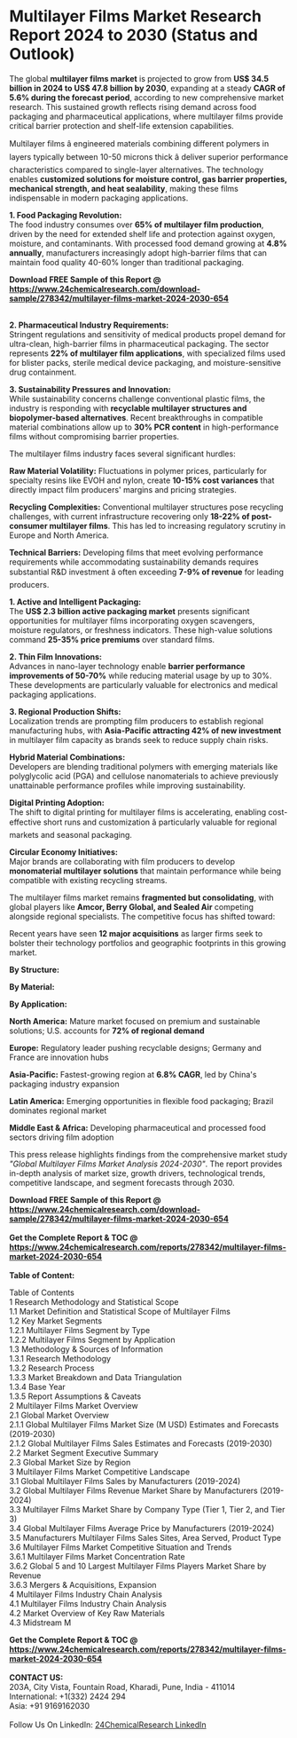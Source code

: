 <h1>Multilayer Films Market Research Report 2024 to 2030 (Status and Outlook)</h1><p>The global <strong>multilayer films market</strong> is projected to grow from <strong>US$ 34.5 billion in 2024 to US$ 47.8 billion by 2030</strong>, expanding at a steady <strong>CAGR of 5.6% during the forecast period</strong>, according to new comprehensive market research. This sustained growth reflects rising demand across food packaging and pharmaceutical applications, where multilayer films provide critical barrier protection and shelf-life extension capabilities.</p><p>Multilayer films â engineered materials combining different polymers in layers typically between 10-50 microns thick â deliver superior performance characteristics compared to single-layer alternatives. The technology enables <strong>customized solutions for moisture control, gas barrier properties, mechanical strength, and heat sealability</strong>, making these films indispensable in modern packaging applications.</p><p><strong>1. Food Packaging Revolution:</strong><br>
The food industry consumes over <strong>65% of multilayer film production</strong>, driven by the need for extended shelf life and protection against oxygen, moisture, and contaminants. With processed food demand growing at <strong>4.8% annually</strong>, manufacturers increasingly adopt high-barrier films that can maintain food quality 40-60% longer than traditional packaging.</p><div><b>Download FREE Sample of this Report @ 
            <a href="https://www.24chemicalresearch.com/download-sample/278342/multilayer-films-market-2024-2030-654">
            https://www.24chemicalresearch.com/download-sample/278342/multilayer-films-market-2024-2030-654</a></b></div><br><p><strong>2. Pharmaceutical Industry Requirements:</strong><br>
Stringent regulations and sensitivity of medical products propel demand for ultra-clean, high-barrier films in pharmaceutical packaging. The sector represents <strong>22% of multilayer film applications</strong>, with specialized films used for blister packs, sterile medical device packaging, and moisture-sensitive drug containment.</p><p><strong>3. Sustainability Pressures and Innovation:</strong><br>
While sustainability concerns challenge conventional plastic films, the industry is responding with <strong>recyclable multilayer structures and biopolymer-based alternatives</strong>. Recent breakthroughs in compatible material combinations allow up to <strong>30% PCR content</strong> in high-performance films without compromising barrier properties.</p><p>The multilayer films industry faces several significant hurdles:</p><p><strong>Raw Material Volatility:</strong> Fluctuations in polymer prices, particularly for specialty resins like EVOH and nylon, create <strong>10-15% cost variances</strong> that directly impact film producers' margins and pricing strategies.</p><p><strong>Recycling Complexities:</strong> Conventional multilayer structures pose recycling challenges, with current infrastructure recovering only <strong>18-22% of post-consumer multilayer films</strong>. This has led to increasing regulatory scrutiny in Europe and North America.</p><p><strong>Technical Barriers:</strong> Developing films that meet evolving performance requirements while accommodating sustainability demands requires substantial R&amp;D investment â often exceeding <strong>7-9% of revenue</strong> for leading producers.</p><p><strong>1. Active and Intelligent Packaging:</strong><br>
The <strong>US$ 2.3 billion active packaging market</strong> presents significant opportunities for multilayer films incorporating oxygen scavengers, moisture regulators, or freshness indicators. These high-value solutions command <strong>25-35% price premiums</strong> over standard films.</p><p><strong>2. Thin Film Innovations:</strong><br>
Advances in nano-layer technology enable <strong>barrier performance improvements of 50-70%</strong> while reducing material usage by up to 30%. These developments are particularly valuable for electronics and medical packaging applications.</p><p><strong>3. Regional Production Shifts:</strong><br>
Localization trends are prompting film producers to establish regional manufacturing hubs, with <strong>Asia-Pacific attracting 42% of new investment</strong> in multilayer film capacity as brands seek to reduce supply chain risks.</p><p><strong>Hybrid Material Combinations:</strong><br>
	Developers are blending traditional polymers with emerging materials like polyglycolic acid (PGA) and cellulose nanomaterials to achieve previously unattainable performance profiles while improving sustainability.</p><p><strong>Digital Printing Adoption:</strong><br>
	The shift to digital printing for multilayer films is accelerating, enabling cost-effective short runs and customization â particularly valuable for regional markets and seasonal packaging.</p><p><strong>Circular Economy Initiatives:</strong><br>
	Major brands are collaborating with film producers to develop <strong>monomaterial multilayer solutions</strong> that maintain performance while being compatible with existing recycling streams.</p><p>The multilayer films market remains <strong>fragmented but consolidating</strong>, with global players like <strong>Amcor, Berry Global, and Sealed Air</strong> competing alongside regional specialists. The competitive focus has shifted toward:</p><p>Recent years have seen <strong>12 major acquisitions</strong> as larger firms seek to bolster their technology portfolios and geographic footprints in this growing market.</p><p><strong>By Structure:</strong></p><p><strong>By Material:</strong></p><p><strong>By Application:</strong></p><p><strong>North America:</strong> Mature market focused on premium and sustainable solutions; U.S. accounts for <strong>72% of regional demand</strong></p><p><strong>Europe:</strong> Regulatory leader pushing recyclable designs; Germany and France are innovation hubs</p><p><strong>Asia-Pacific:</strong> Fastest-growing region at <strong>6.8% CAGR</strong>, led by China's packaging industry expansion</p><p><strong>Latin America:</strong> Emerging opportunities in flexible food packaging; Brazil dominates regional market</p><p><strong>Middle East &amp; Africa:</strong> Developing pharmaceutical and processed food sectors driving film adoption</p><p>This press release highlights findings from the comprehensive market study <em>"Global Multilayer Films Market Analysis 2024-2030"</em>. The report provides in-depth analysis of market size, growth drivers, technological trends, competitive landscape, and segment forecasts through 2030.</p><div><b>Download FREE Sample of this Report @ 
            <a href="https://www.24chemicalresearch.com/download-sample/278342/multilayer-films-market-2024-2030-654">
            https://www.24chemicalresearch.com/download-sample/278342/multilayer-films-market-2024-2030-654</a></b></div><br><div><b>Get the Complete Report & TOC @ 
            <a href="https://www.24chemicalresearch.com/reports/278342/multilayer-films-market-2024-2030-654">
            https://www.24chemicalresearch.com/reports/278342/multilayer-films-market-2024-2030-654</a></b></div><br>
            <b>Table of Content:</b><p>Table of Contents<br />
1 Research Methodology and Statistical Scope<br />
1.1 Market Definition and Statistical Scope of Multilayer Films<br />
1.2 Key Market Segments<br />
1.2.1 Multilayer Films Segment by Type<br />
1.2.2 Multilayer Films Segment by Application<br />
1.3 Methodology & Sources of Information<br />
1.3.1 Research Methodology<br />
1.3.2 Research Process<br />
1.3.3 Market Breakdown and Data Triangulation<br />
1.3.4 Base Year<br />
1.3.5 Report Assumptions & Caveats<br />
2 Multilayer Films Market Overview<br />
2.1 Global Market Overview<br />
2.1.1 Global Multilayer Films Market Size (M USD) Estimates and Forecasts (2019-2030)<br />
2.1.2 Global Multilayer Films Sales Estimates and Forecasts (2019-2030)<br />
2.2 Market Segment Executive Summary<br />
2.3 Global Market Size by Region<br />
3 Multilayer Films Market Competitive Landscape<br />
3.1 Global Multilayer Films Sales by Manufacturers (2019-2024)<br />
3.2 Global Multilayer Films Revenue Market Share by Manufacturers (2019-2024)<br />
3.3 Multilayer Films Market Share by Company Type (Tier 1, Tier 2, and Tier 3)<br />
3.4 Global Multilayer Films Average Price by Manufacturers (2019-2024)<br />
3.5 Manufacturers Multilayer Films Sales Sites, Area Served, Product Type<br />
3.6 Multilayer Films Market Competitive Situation and Trends<br />
3.6.1 Multilayer Films Market Concentration Rate<br />
3.6.2 Global 5 and 10 Largest Multilayer Films Players Market Share by Revenue<br />
3.6.3 Mergers & Acquisitions, Expansion<br />
4 Multilayer Films Industry Chain Analysis<br />
4.1 Multilayer Films Industry Chain Analysis<br />
4.2 Market Overview of Key Raw Materials<br />
4.3 Midstream M</p><div><b>Get the Complete Report & TOC @ 
            <a href="https://www.24chemicalresearch.com/reports/278342/multilayer-films-market-2024-2030-654">
            https://www.24chemicalresearch.com/reports/278342/multilayer-films-market-2024-2030-654</a></b></div><br><b>CONTACT US:</b><br>
            203A, City Vista, Fountain Road, Kharadi, Pune, India - 411014<br>
            International: +1(332) 2424 294<br>
            Asia: +91 9169162030 <br><br>
            Follow Us On LinkedIn: <a href="https://www.linkedin.com/company/24chemicalresearch/">24ChemicalResearch LinkedIn</a>